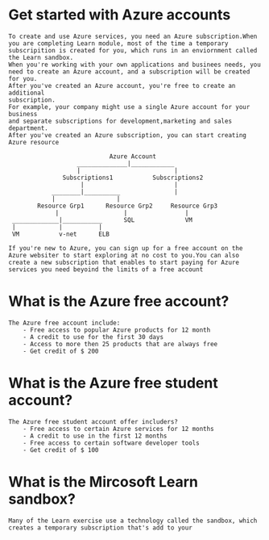 # Get started with Azure accounts
    To create and use Azure services, you need an Azure subscription.When you are completing Learn module, most of the time a temporary subscripition is created for you, which runs in an enviornment called the Learn sandbox.
    When you're working with your own applications and businees needs, you need to create an Azure account, and a subscription will be created for you.
    After you've created an Azure account, you're free to create an additional
    subscription.
    For example, your company might use a single Azure account for your business
    and separate subscriptions for development,marketing and sales department.
    After you've created an Azure subscription, you can start creating Azure resource 

                                Azure Account
                       ______________|____________
                       |                          |
                   Subscriptions1           Subscriptions2
                        |                         |
                ________|__________               |
                |                 |              
            Resource Grp1      Resource Grp2     Resource Grp3
                 |                  |                |
     _____________|___________      SQL              VM
     |            |          |
     VM           v-net      ELB

    If you're new to Azure, you can sign up for a free account on the Azure websiter to start exploring at no cost to you.You can also create a new subscription that enables to start paying for Azure services you need beyoind the limits of a free account

# What is the Azure free account?
    The Azure free account include:
        - Free access to popular Azure products for 12 month
        - A credit to use for the first 30 days
        - Access to more then 25 products that are always free
        - Get credit of $ 200

# What is the Azure free student account?
    The Azure free student account offer includers?
        - Free access to certain Azure services for 12 months
        - A credit to use in the first 12 months
        - Free access to certain software developer tools
        - Get credit of $ 100 

# What is the Mircosoft Learn sandbox?
    Many of the Learn exercise use a technology called the sandbox, which creates a temporary subscription that's add to your 